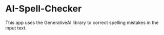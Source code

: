 # AI-Spell-Checker
This app uses the GenerativeAI library to correct spelling mistakes in the input text.
